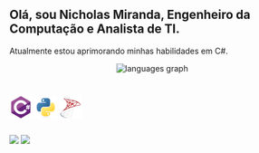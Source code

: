 ## Olá, sou Nicholas Miranda, Engenheiro da Computação e Analista de TI. 
Atualmente estou aprimorando minhas habilidades em C#.

<div align="center">
<!  <img src="https://github-readme-stats.vercel.app/api?username=Nickjasonsp&hide_title=false&hide_rank=false&show_icons=true&include_all_commits=true&count_private=true&disable_animations=false&theme=ocean_dark&locale=en&hide_border=false&order=1" height="150" alt="stats graph" />
  <img src="https://github-readme-stats.vercel.app/api/top-langs?username=Nickjasonsp&locale=en&hide_title=false&layout=compact&card_width=320&langs_count=5&theme=ocean_dark&hide_border=false&order=2" height="150" alt="languages graph" />
</div>

###


<div style="display: inline_block"><br>
  <img align="center" alt="Nich-Csharp" height="40" width="40" src="https://raw.githubusercontent.com/devicons/devicon/master/icons/csharp/csharp-original.svg">
  <img align="center" alt="Nich-Python" height="40" width="40" src="https://raw.githubusercontent.com/devicons/devicon/master/icons/python/python-original.svg">
  <img align="center" alt="Nich-MicrosoftSQLServer" height="40" width="40" src="https://raw.githubusercontent.com/devicons/devicon/master/icons/microsoftsqlserver/microsoftsqlserver-original.svg">

</div>

  
  ##
 
<div> 
  <a href="https://www.linkedin.com/in/nicholasmirandabastos" target="_blank"><img src="https://img.shields.io/badge/-LinkedIn-%230077B5?style=for-the-badge&logo=linkedin&logoColor=white" target="_blank"></a> 
  <a href = "mailto:nicholasmirandabastos@gmail.com"><img src="https://img.shields.io/badge/-Gmail-%23333?style=for-the-badge&logo=gmail&logoColor=white" target="_blank"></a>
</div>
